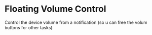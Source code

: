 # Floating Volume Control

Control the device volume from a notification (so u can free the volum buttons for other tasks)


